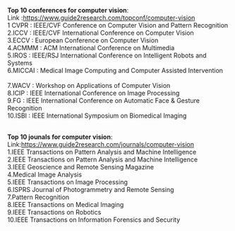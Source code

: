 **Top 10 conferences for computer vision**:<br>
Link :https://www.guide2research.com/topconf/computer-vision<br>
1 CVPR : IEEE/CVF Conference on Computer Vision and Pattern Recognition<br>
2.ICCV : IEEE/CVF International Conference on Computer Vision<br>
3.ECCV : European Conference on Computer Vision<br>
4.ACMMM : ACM International Conference on Multimedia<br>
5.IROS : IEEE/RSJ International Conference on Intelligent Robots and Systems<br>
6.MICCAI : Medical Image Computing and Computer Assisted Intervention<br>	
7.WACV : Workshop on Applications of Computer Vision<br>
8.ICIP : IEEE International Conference on Image Processing<br>
9.FG : IEEE International Conference on Automatic Face & Gesture Recognition<br>
10.ISBI : IEEE International Symposium on Biomedical Imaging<br><br>

**Top 10 jounals  for computer vision**:<br>
Link:https://www.guide2research.com/journals/computer-vision<br>
1.IEEE Transactions on Pattern Analysis and Machine Intelligence<br>
2.IEEE Transactions on Pattern Analysis and Machine Intelligence<br>
3.IEEE Geoscience and Remote Sensing Magazine<br>
4.Medical Image Analysis<br>
5.IEEE Transactions on Image Processing<br>
6.ISPRS Journal of Photogrammetry and Remote Sensing<br>
7.Pattern Recognition<br>
8.IEEE Transactions on Medical Imaging<br>
9.IEEE Transactions on Robotics<br>
10.IEEE Transactions on Information Forensics and Security<br>
